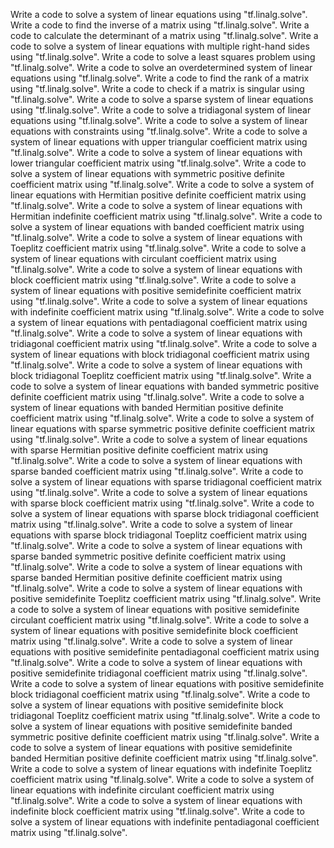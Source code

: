 Write a code to solve a system of linear equations using "tf.linalg.solve".
Write a code to find the inverse of a matrix using "tf.linalg.solve".
Write a code to calculate the determinant of a matrix using "tf.linalg.solve".
Write a code to solve a system of linear equations with multiple right-hand sides using "tf.linalg.solve".
Write a code to solve a least squares problem using "tf.linalg.solve".
Write a code to solve an overdetermined system of linear equations using "tf.linalg.solve".
Write a code to find the rank of a matrix using "tf.linalg.solve".
Write a code to check if a matrix is singular using "tf.linalg.solve".
Write a code to solve a sparse system of linear equations using "tf.linalg.solve".
Write a code to solve a tridiagonal system of linear equations using "tf.linalg.solve".
Write a code to solve a system of linear equations with constraints using "tf.linalg.solve".
Write a code to solve a system of linear equations with upper triangular coefficient matrix using "tf.linalg.solve".
Write a code to solve a system of linear equations with lower triangular coefficient matrix using "tf.linalg.solve".
Write a code to solve a system of linear equations with symmetric positive definite coefficient matrix using "tf.linalg.solve".
Write a code to solve a system of linear equations with Hermitian positive definite coefficient matrix using "tf.linalg.solve".
Write a code to solve a system of linear equations with Hermitian indefinite coefficient matrix using "tf.linalg.solve".
Write a code to solve a system of linear equations with banded coefficient matrix using "tf.linalg.solve".
Write a code to solve a system of linear equations with Toeplitz coefficient matrix using "tf.linalg.solve".
Write a code to solve a system of linear equations with circulant coefficient matrix using "tf.linalg.solve".
Write a code to solve a system of linear equations with block coefficient matrix using "tf.linalg.solve".
Write a code to solve a system of linear equations with positive semidefinite coefficient matrix using "tf.linalg.solve".
Write a code to solve a system of linear equations with indefinite coefficient matrix using "tf.linalg.solve".
Write a code to solve a system of linear equations with pentadiagonal coefficient matrix using "tf.linalg.solve".
Write a code to solve a system of linear equations with tridiagonal coefficient matrix using "tf.linalg.solve".
Write a code to solve a system of linear equations with block tridiagonal coefficient matrix using "tf.linalg.solve".
Write a code to solve a system of linear equations with block tridiagonal Toeplitz coefficient matrix using "tf.linalg.solve".
Write a code to solve a system of linear equations with banded symmetric positive definite coefficient matrix using "tf.linalg.solve".
Write a code to solve a system of linear equations with banded Hermitian positive definite coefficient matrix using "tf.linalg.solve".
Write a code to solve a system of linear equations with sparse symmetric positive definite coefficient matrix using "tf.linalg.solve".
Write a code to solve a system of linear equations with sparse Hermitian positive definite coefficient matrix using "tf.linalg.solve".
Write a code to solve a system of linear equations with sparse banded coefficient matrix using "tf.linalg.solve".
Write a code to solve a system of linear equations with sparse tridiagonal coefficient matrix using "tf.linalg.solve".
Write a code to solve a system of linear equations with sparse block coefficient matrix using "tf.linalg.solve".
Write a code to solve a system of linear equations with sparse block tridiagonal coefficient matrix using "tf.linalg.solve".
Write a code to solve a system of linear equations with sparse block tridiagonal Toeplitz coefficient matrix using "tf.linalg.solve".
Write a code to solve a system of linear equations with sparse banded symmetric positive definite coefficient matrix using "tf.linalg.solve".
Write a code to solve a system of linear equations with sparse banded Hermitian positive definite coefficient matrix using "tf.linalg.solve".
Write a code to solve a system of linear equations with positive semidefinite Toeplitz coefficient matrix using "tf.linalg.solve".
Write a code to solve a system of linear equations with positive semidefinite circulant coefficient matrix using "tf.linalg.solve".
Write a code to solve a system of linear equations with positive semidefinite block coefficient matrix using "tf.linalg.solve".
Write a code to solve a system of linear equations with positive semidefinite pentadiagonal coefficient matrix using "tf.linalg.solve".
Write a code to solve a system of linear equations with positive semidefinite tridiagonal coefficient matrix using "tf.linalg.solve".
Write a code to solve a system of linear equations with positive semidefinite block tridiagonal coefficient matrix using "tf.linalg.solve".
Write a code to solve a system of linear equations with positive semidefinite block tridiagonal Toeplitz coefficient matrix using "tf.linalg.solve".
Write a code to solve a system of linear equations with positive semidefinite banded symmetric positive definite coefficient matrix using "tf.linalg.solve".
Write a code to solve a system of linear equations with positive semidefinite banded Hermitian positive definite coefficient matrix using "tf.linalg.solve".
Write a code to solve a system of linear equations with indefinite Toeplitz coefficient matrix using "tf.linalg.solve".
Write a code to solve a system of linear equations with indefinite circulant coefficient matrix using "tf.linalg.solve".
Write a code to solve a system of linear equations with indefinite block coefficient matrix using "tf.linalg.solve".
Write a code to solve a system of linear equations with indefinite pentadiagonal coefficient matrix using "tf.linalg.solve".